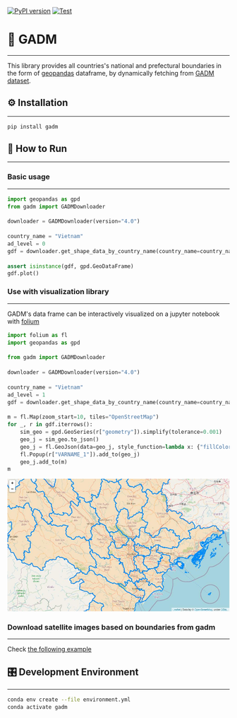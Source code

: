 [![PyPI version](https://badge.fury.io/py/gadm.svg)](https://badge.fury.io/py/gadm) [![Test](https://github.com/xmba15/gadm/actions/workflows/main.yml/badge.svg)](https://github.com/xmba15/gadm/actions/workflows/main.yml)

# 📝 GADM  #
***
This library provides all countries's national and prefectural boundaries in the form of [geopandas](https://geopandas.org/en/stable/) dataframe, by dynamically fetching from [GADM dataset](https://gadm.org/).

## :gear: Installation ##
***

```bash
pip install gadm
```

## :running: How to Run ##
***

### Basic usage ###
***


```python
import geopandas as gpd
from gadm import GADMDownloader

downloader = GADMDownloader(version="4.0")

country_name = "Vietnam"
ad_level = 0
gdf = downloader.get_shape_data_by_country_name(country_name=country_name, ad_level=ad_level)

assert isinstance(gdf, gpd.GeoDataFrame)
gdf.plot()
```

### Use with visualization library ###
***

GADM's data frame can be interactively visualized on a jupyter notebook with [folium](https://python-visualization.github.io/folium/)

```python
import folium as fl
import geopandas as gpd

from gadm import GADMDownloader

downloader = GADMDownloader(version="4.0")

country_name = "Vietnam"
ad_level = 1
gdf = downloader.get_shape_data_by_country_name(country_name=country_name, ad_level=ad_level)

m = fl.Map(zoom_start=10, tiles="OpenStreetMap")
for _, r in gdf.iterrows():
    sim_geo = gpd.GeoSeries(r["geometry"]).simplify(tolerance=0.001)
    geo_j = sim_geo.to_json()
    geo_j = fl.GeoJson(data=geo_j, style_function=lambda x: {"fillColor": "orange"})
    fl.Popup(r["VARNAME_1"]).add_to(geo_j)
    geo_j.add_to(m)
m
```

<p align="center">
  <img src="https://raw.githubusercontent.com/xmba15/gadm/master/docs/images/sample_plot_on_folium_map.jpg" alt="folium map sample">
</p>

### Download satellite images based on boundaries from gadm ###
***

Check [the following example](https://github.com/xmba15/gadm/blob/master/examples/download_satellite_images.py)

## 🎛  Development Environment ##
***

```bash
conda env create --file environment.yml
conda activate gadm
```
